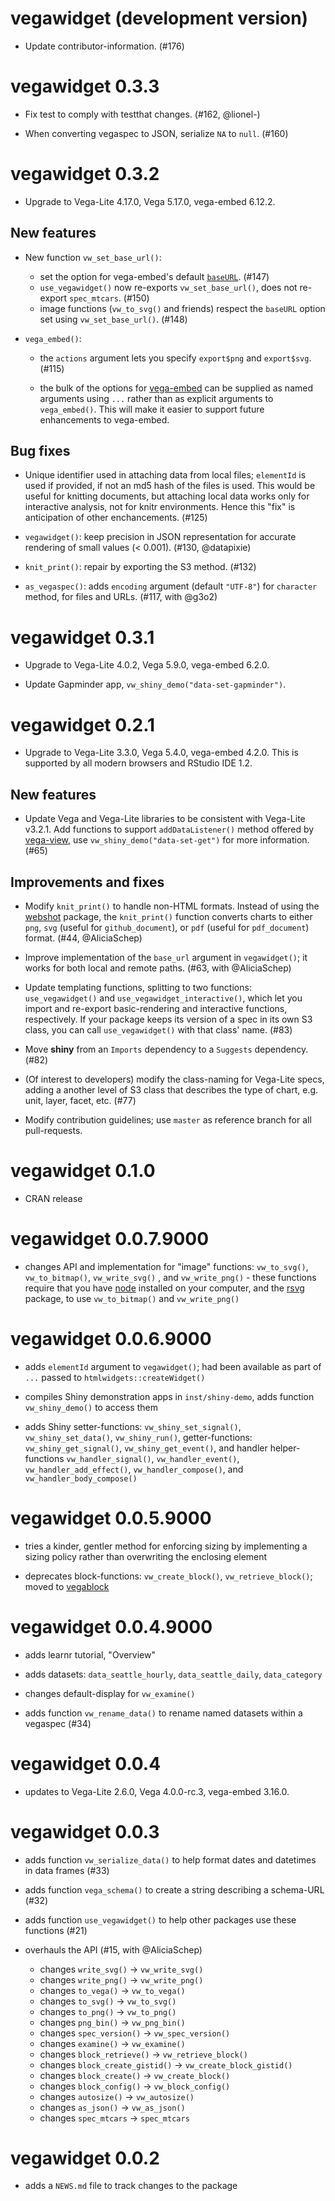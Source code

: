 # vegawidget (development version)

* Update contributor-information. (#176)

# vegawidget 0.3.3

* Fix test to comply with testthat changes. (#162, @lionel-)

* When converting vegaspec to JSON, serialize `NA` to `null`. (#160)

# vegawidget 0.3.2

* Upgrade to Vega-Lite 4.17.0, Vega 5.17.0, vega-embed 6.12.2. 

## New features

* New function `vw_set_base_url()`: 

  - set the option for vega-embed's default [`baseURL`](https://github.com/vega/vega-loader#loader). (#147)
  - `use_vegawidget()` now re-exports `vw_set_base_url()`, does not re-export `spec_mtcars`. (#150)
  - image functions (`vw_to_svg()` and friends) respect the `baseURL` option set using `vw_set_base_url()`. (#148)
  
* `vega_embed()`: 

  - the `actions` argument lets you specify `export$png` and `export$svg`. (#115)
  
  - the bulk of the options for [vega-embed](https://github.com/vega/vega-embed) can be supplied as named arguments using `...` rather than as explicit arguments to `vega_embed()`. 
  This will make it easier to support future enhancements to vega-embed.
  
## Bug fixes

* Unique identifier used in attaching data from local files; `elementId` is used if provided, if not an md5 hash of the files is used.
  This would be useful for knitting documents, but attaching local data works only for interactive analysis, not for knitr environments.
  Hence this "fix" is anticipation of other enchancements. (#125)

* `vegawidget()`: keep precision in JSON representation for accurate rendering of small values (< 0.001). (#130, @datapixie)

* `knit_print()`: repair by exporting the S3 method. (#132)

* `as_vegaspec()`: adds `encoding` argument (default `"UTF-8"`) for `character` method, for files and URLs. (#117, with @g3o2)

# vegawidget 0.3.1

* Upgrade to Vega-Lite 4.0.2, Vega 5.9.0, vega-embed 6.2.0. 

* Update Gapminder app, `vw_shiny_demo("data-set-gapminder")`.

# vegawidget 0.2.1 

* Upgrade to Vega-Lite 3.3.0, Vega 5.4.0, vega-embed 4.2.0. This is supported by all modern browsers and RStudio IDE 1.2.

## New features 

* Update Vega and Vega-Lite libraries to be consistent with Vega-Lite v3.2.1. Add functions to support `addDataListener()` method offered by [vega-view](https://github.com/vega/vega-view#view_addDataListener), use `vw_shiny_demo("data-set-get")` for more information. (#65)

## Improvements and fixes

* Modify `knit_print()` to handle non-HTML formats. Instead of using the [webshot](https://github.com/wch/webshot) package, the `knit_print()` function converts charts to either `png`, `svg` (useful for `github_document`), or `pdf` (useful for `pdf_document`) format. (#44, @AliciaSchep)

* Improve implementation of the `base_url` argument in `vegawidget()`; it works for both local and remote paths. (#63, with @AliciaSchep)

* Update templating functions, splitting to two functions: `use_vegawidget()` and `use_vegawidget_interactive()`, which let you import and re-export basic-rendering and interactive functions, respectively. If your package keeps its version of a spec in its own S3 class, you can call `use_vegawidget()` with that class' name. (#83)

* Move **shiny** from an `Imports` dependency to a `Suggests` dependency. (#82)

* (Of interest to developers) modify the class-naming for Vega-Lite specs, adding a another level of S3 class that describes the type of chart, e.g. unit, layer, facet, etc. (#77)

* Modify contribution guidelines; use `master` as reference branch for all pull-requests.

# vegawidget 0.1.0

* CRAN release

# vegawidget 0.0.7.9000

* changes API and implementation for "image" functions: `vw_to_svg()`, `vw_to_bitmap()`, `vw_write_svg()` , and `vw_write_png()` - these functions require that you have [node](https://nodejs.org/en/) installed on your computer, and the [rsvg](https://CRAN.R-project.org/package=rsvg) package, to use `vw_to_bitmap()` and `vw_write_png()`

# vegawidget 0.0.6.9000

* adds `elementId` argument to `vegawidget()`; had been available as part of `...` passed to `htmlwidgets::createWidget()`

* compiles Shiny demonstration apps in `inst/shiny-demo`, adds function `vw_shiny_demo()`  to access them

* adds Shiny setter-functions: `vw_shiny_set_signal()`, `vw_shiny_set_data()`, `vw_shiny_run()`, getter-functions: `vw_shiny_get_signal()`, `vw_shiny_get_event()`, and handler helper-functions `vw_handler_signal()`, `vw_handler_event()`, `vw_handler_add_effect()`, `vw_handler_compose()`, and `vw_handler_body_compose()`

# vegawidget 0.0.5.9000

* tries a kinder, gentler method for enforcing sizing by implementing a sizing policy rather than overwriting the enclosing element

* deprecates block-functions: `vw_create_block()`, `vw_retrieve_block()`; moved to [vegablock](https://vegawidget.github.io/vegablock/)

# vegawidget 0.0.4.9000

* adds learnr tutorial, "Overview"

* adds datasets: `data_seattle_hourly`, `data_seattle_daily`, `data_category` 

* changes default-display for `vw_examine()`

* adds function `vw_rename_data()` to rename named datasets within a vegaspec (#34)

# vegawidget 0.0.4

* updates to Vega-Lite 2.6.0, Vega 4.0.0-rc.3, vega-embed 3.16.0. 

# vegawidget 0.0.3

* adds function `vw_serialize_data()` to help format dates and datetimes in data frames (#33)

* adds function `vega_schema()` to create a string describing a schema-URL (#32)

* adds function `use_vegawidget()` to help other packages use these functions (#21)

* overhauls the API (#15, with @AliciaSchep)

  * changes `write_svg()` -> `vw_write_svg()`
  * changes `write_png()` -> `vw_write_png()`
  * changes `to_vega()` -> `vw_to_vega()`
  * changes `to_svg()` -> `vw_to_svg()`
  * changes `to_png()` -> `vw_to_png()`
  * changes `png_bin()` -> `vw_png_bin()`
  * changes `spec_version()` -> `vw_spec_version()`
  * changes `examine()` -> `vw_examine()`
  * changes `block_retrieve()` -> `vw_retrieve_block()`
  * changes `block_create_gistid()` -> `vw_create_block_gistid()`
  * changes `block_create()` -> `vw_create_block()`
  * changes `block_config()` -> `vw_block_config()`  
  * changes `autosize()` -> `vw_autosize()`
  * changes `as_json()` -> `vw_as_json()`
  * changes `spec_mtcars` -> `spec_mtcars`

# vegawidget 0.0.2

* adds a `NEWS.md` file to track changes to the package
